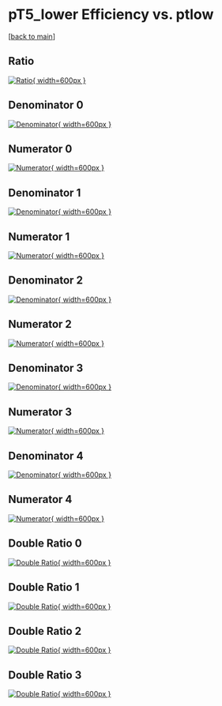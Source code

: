 # pT5_lower Efficiency vs. ptlow

[[back to main](./)]



## Ratio

[![Ratio](../mtv/var/pT5_lower_base_0_-1_eff_ptlow.png){ width=600px }](../mtv/var/pT5_lower_base_0_-1_eff_ptlow.pdf)

## Denominator 0

[![Denominator](../mtv/den/pT5_lower_base_0_-1_eff_ptlow_den0.png){ width=600px }](../mtv/den/pT5_lower_base_0_-1_eff_ptlow_den0.pdf)

## Numerator 0

[![Numerator](../mtv/num/pT5_lower_base_0_-1_eff_ptlow_num0.png){ width=600px }](../mtv/num/pT5_lower_base_0_-1_eff_ptlow_num0.pdf)

## Denominator 1

[![Denominator](../mtv/den/pT5_lower_base_0_-1_eff_ptlow_den1.png){ width=600px }](../mtv/den/pT5_lower_base_0_-1_eff_ptlow_den1.pdf)

## Numerator 1

[![Numerator](../mtv/num/pT5_lower_base_0_-1_eff_ptlow_num1.png){ width=600px }](../mtv/num/pT5_lower_base_0_-1_eff_ptlow_num1.pdf)

## Denominator 2

[![Denominator](../mtv/den/pT5_lower_base_0_-1_eff_ptlow_den2.png){ width=600px }](../mtv/den/pT5_lower_base_0_-1_eff_ptlow_den2.pdf)

## Numerator 2

[![Numerator](../mtv/num/pT5_lower_base_0_-1_eff_ptlow_num2.png){ width=600px }](../mtv/num/pT5_lower_base_0_-1_eff_ptlow_num2.pdf)

## Denominator 3

[![Denominator](../mtv/den/pT5_lower_base_0_-1_eff_ptlow_den3.png){ width=600px }](../mtv/den/pT5_lower_base_0_-1_eff_ptlow_den3.pdf)

## Numerator 3

[![Numerator](../mtv/num/pT5_lower_base_0_-1_eff_ptlow_num3.png){ width=600px }](../mtv/num/pT5_lower_base_0_-1_eff_ptlow_num3.pdf)

## Denominator 4

[![Denominator](../mtv/den/pT5_lower_base_0_-1_eff_ptlow_den4.png){ width=600px }](../mtv/den/pT5_lower_base_0_-1_eff_ptlow_den4.pdf)

## Numerator 4

[![Numerator](../mtv/num/pT5_lower_base_0_-1_eff_ptlow_num4.png){ width=600px }](../mtv/num/pT5_lower_base_0_-1_eff_ptlow_num4.pdf)

## Double Ratio 0

[![Double Ratio](../mtv/ratio/pT5_lower_base_0_-1_eff_ptlow_ratio0.png){ width=600px }](../mtv/ratio/pT5_lower_base_0_-1_eff_ptlow_ratio0.pdf)

## Double Ratio 1

[![Double Ratio](../mtv/ratio/pT5_lower_base_0_-1_eff_ptlow_ratio1.png){ width=600px }](../mtv/ratio/pT5_lower_base_0_-1_eff_ptlow_ratio1.pdf)

## Double Ratio 2

[![Double Ratio](../mtv/ratio/pT5_lower_base_0_-1_eff_ptlow_ratio2.png){ width=600px }](../mtv/ratio/pT5_lower_base_0_-1_eff_ptlow_ratio2.pdf)

## Double Ratio 3

[![Double Ratio](../mtv/ratio/pT5_lower_base_0_-1_eff_ptlow_ratio3.png){ width=600px }](../mtv/ratio/pT5_lower_base_0_-1_eff_ptlow_ratio3.pdf)

